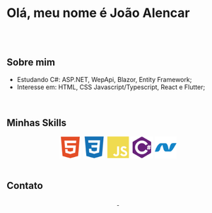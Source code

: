 <h1>Olá, meu nome é João Alencar</h1>

<div align="center">
    <img height="150" src="https://github-readme-stats.vercel.app/api?username=Joaoalen98&theme=tokyonight" alt="">
    <img height="150"
        src="https://github-readme-stats.vercel.app/api/top-langs/?username=Joaoalen98&layout=compact&theme=tokyonight"
        alt="">
</div>

<br>

<h2>Sobre mim</h2>
<ul>
    <li> Estudando C#: ASP.NET, WepApi, Blazor, Entity Framework; </li>
    <li> Interesse em: HTML, CSS Javascript/Typescript, React e Flutter;</li>
</ul>

<br>

<h2>Minhas Skills</h2>

<div align="center">
    <img width="50" src="https://github.com/devicons/devicon/blob/master/icons/html5/html5-plain.svg" alt="">
    <img width="50" src="https://github.com/devicons/devicon/blob/master/icons/css3/css3-plain.svg" alt="">
    <img width="50" src="https://github.com/devicons/devicon/blob/master/icons/javascript/javascript-plain.svg" alt="">
    <img width="50" src="https://github.com/devicons/devicon/blob/master/icons/csharp/csharp-plain.svg" alt="">
    <img width="50" src="https://github.com/devicons/devicon/blob/master/icons/dot-net/dot-net-plain.svg" alt="">
</div>

<br>

<h2>Contato</h2>

<div align="center">
    <a href="https://www.linkedin.com/in/jo%C3%A3o-a-a6588b129/">
        <img height="30"
            src="https://img.shields.io/badge/linkedin-%230077B5.svg?&style=for-the-badge&logo=linkedin&logoColor=white&link=mailto:https://www.linkedin.com/in/mateusaraujobarros/"
            alt="">
    </a>
    <a href="mailto:joao.alencar1497@gmail.com">
        <img height="30"
            src="https://img.shields.io/badge/gmail-D14836?&style=for-the-badge&logo=gmail&logoColor=white&link=mailto:joao.alencar1497@gmail.com"
            alt="">
    </a>
</div>

<br>
